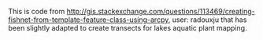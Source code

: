 This is code  from http://gis.stackexchange.com/questions/113469/creating-fishnet-from-template-feature-class-using-arcpy, user: radouxju
that has been slightly adapted to create transects for lakes aquatic plant mapping.
